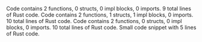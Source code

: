 Code contains 2 functions, 0 structs, 0 impl blocks, 0 imports. 9 total lines of Rust code.
Code contains 2 functions, 1 structs, 1 impl blocks, 0 imports. 10 total lines of Rust code.
Code contains 2 functions, 0 structs, 0 impl blocks, 0 imports. 10 total lines of Rust code.
Small code snippet with 5 lines of Rust code.